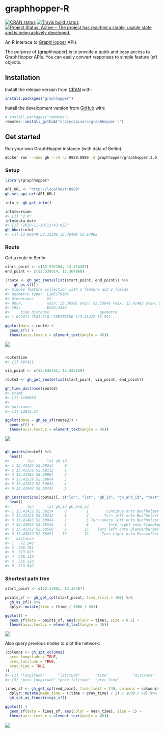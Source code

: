 
<!-- README.md is generated from README.Rmd. Please edit that file -->
graphhopper-R
=============

<!-- badges: start -->
[![CRAN status](https://www.r-pkg.org/badges/version/graphhopper)](https://CRAN.R-project.org/package=graphhopper) [![Travis build status](https://travis-ci.org/crazycapivara/graphhopper-r.svg?branch=master)](https://travis-ci.org/crazycapivara/graphhopper-r) [![Project Status: Active – The project has reached a stable, usable state and is being actively developed.](https://www.repostatus.org/badges/latest/active.svg)](https://www.repostatus.org/#active) <!-- badges: end -->

An R Interace to [GraphHopper](https://www.graphhopper.com/) APIs

The purpose of {graphhopper} is to provide a quick and easy access to GraphHopper APIs. You can easily convert responses to simple feature (sf) objects.

Installation
------------

Install the release version from [CRAN](https://cran.r-project.org/) with:

``` r
install.packages("graphhopper")
```

Install the development version from [GitHub](https://github.com/) with:

``` r
# install.packages("remotes")
remotes::install_github("crazycapivara/graphhopper-r")
```

Get started
-----------

Run your own GraphHopper instance (with data of Berlin):

``` bash
docker run --name gh --rm -p 8989:8989 -d graphhopper/graphhopper:2.0
```

### Setup

``` r
library(graphhopper)

API_URL <- "http://localhost:8989"
gh_set_api_url(API_URL)

info <- gh_get_info()

info$version
#> [1] "2.0"
info$data_date
#> [1] "2020-11-10T21:42:03Z"
gh_bbox(info)
#> [1] 13.06979 52.33306 13.76408 52.67962
```

### Route

Get a route in Berlin:

``` r
start_point <- c(52.592204, 13.414307)
end_point <- c(52.539614, 13.364868)

(route <- gh_get_route(list(start_point, end_point)) %>%
    gh_as_sf())
#> Simple feature collection with 1 feature and 2 fields
#> geometry type:  LINESTRING
#> dimension:      XY
#> bbox:           xmin: 13.36501 ymin: 52.53949 xmax: 13.41483 ymax: 52.59234
#> CRS:            EPSG:4326
#>     time distance                       geometry
#> 1 697411 7541.318 LINESTRING (13.41422 52.592...

ggplot(data = route) +
  geom_sf() +
  theme(axis.text.x = element_text(angle = 45))
```

![](man/figures/README-route-example-1.png)

``` r

route$time
#> [1] 697411

via_point <- c(52.545461, 13.435249)

route2 <- gh_get_route(list(start_point, via_point, end_point))

gh_time_distance(route2)
#> $time
#> [1] 1168950
#> 
#> $distance
#> [1] 12843.67

ggplot(data = gh_as_sf(route2)) +
  geom_sf() +
  theme(axis.text.x = element_text(angle = 45))
```

![](man/figures/README-route-example-2.png)

``` r

gh_points(route2) %>%
  head()
#>        lon      lat gh_id
#> 1 13.41422 52.59234     0
#> 2 13.41321 52.59212     1
#> 3 13.41483 52.58964     2
#> 4 13.41539 52.59004     3
#> 5 13.41599 52.59032     4
#> 6 13.41942 52.59145     5

gh_instructions(route2)[, c("lon", "lat", "gh_id", "gh_end_id", "text", "distance")] %>%
  head()
#>        lon      lat gh_id gh_end_id                                   text
#> 1 13.41422 52.59234     0         1        Continue onto Buchholzer Straße
#> 2 13.41321 52.59212     1         2       Turn left onto Buchholzer Straße
#> 3 13.41483 52.58964     2         5 Turn sharp left onto Buchholzer Straße
#> 4 13.41942 52.59145     5         8         Turn right onto Grumbkowstraße
#> 5 13.42352 52.58588     8        15    Turn left onto Blankenburger Straße
#> 6 13.43019 52.58851    15        18      Turn right onto Pasewalker Straße
#>   distance
#> 1   72.248
#> 2  296.761
#> 3  373.025
#> 4  678.120
#> 5  556.120
#> 6  619.849
```

### Shortest path tree

``` r
start_point <- c(52.53961, 13.36487)

points_sf <- gh_get_spt(start_point, time_limit = 180) %>%
  gh_as_sf() %>%
  dplyr::mutate(time = (time / 1000 / 60))

ggplot() +
  geom_sf(data = points_sf, aes(colour = time), size = 0.5) +
  theme(axis.text.x = element_text(angle = 45))
```

![](man/figures/README-spt-example-1.png)

Also query previous nodes to plot the network:

``` r
(columns <- gh_spt_columns(
  prev_longitude = TRUE,
  prev_latitude = TRUE,
  prev_time = TRUE
))
#> [1] "longitude"      "latitude"       "time"           "distance"      
#> [5] "prev_longitude" "prev_latitude"  "prev_time"

lines_sf <- gh_get_spt(end_point, time_limit = 240, columns = columns) %>%
  dplyr::mutate(mean_time = ((time + prev_time) / 2) / 1000 / 60) %>%
  gh_spt_as_linestrings_sf()

ggplot() +
  geom_sf(data = lines_sf, aes(color = mean_time), size = 1) +
  theme(axis.text.x = element_text(angle = 45))
```

![](man/figures/README-spt-example-lines-1.png)
